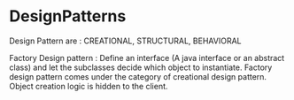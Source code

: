 # DesignPatterns

 Design Pattern are : CREATIONAL, STRUCTURAL, BEHAVIORAL
 
 Factory Design pattern : Define an interface (A java interface or an abstract class) and let the subclasses decide which object to instantiate.
 Factory design pattern comes under the category of creational design pattern. Object creation logic is hidden to the client.
